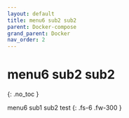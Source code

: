 ```yaml
---
layout: default
title: menu6 sub2 sub2
parent: Docker-compose
grand_parent: Docker
nav_order: 2
---
```


# menu6 sub2 sub2
{: .no_toc }

menu6 sub1 sub2 test
{: .fs-6 .fw-300 }

